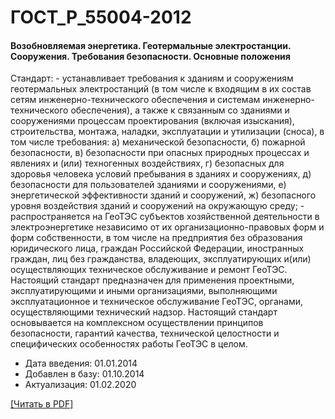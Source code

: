 # ГОСТ_Р_55004-2012

#### Возобновляемая энергетика. Геотермальные электростанции. Сооружения. Требования безопасности. Основные положения

Стандарт: - устанавливает требования к зданиям и сооружениям геотермальных электростанций (в том числе к входящим в их состав сетям инженерно-технического обеспечения и системам инженерно-технического обеспечения), а также к связанным со зданиями и сооружениями процессам проектирования (включая изыскания), строительства, монтажа, наладки, эксплуатации и утилизации (сноса), в том числе требования: а) механической безопасности, б) пожарной безопасности, в) безопасности при опасных природных процессах и явлениях и (или) техногенных воздействиях, г) безопасных для здоровья человека условий пребывания в зданиях и сооружениях, д) безопасности для пользователей зданиями и сооружениями, е) энергетической эффективности зданий и сооружений, ж) безопасного уровня воздействия зданий и сооружений на окружающую среду; - распространяется на ГеоТЭС субъектов хозяйственной деятельности в электроэнергетике независимо от их организационно-правовых форм и форм собственности, в том числе на предприятия без образования юридического лица, граждан Российской Федерации, иностранных граждан, лиц без гражданства, владеющих, эксплуатирующих и(или) осуществляющих техническое обслуживание и ремонт ГеоТЭС. Настоящий стандарт предназначен для применения проектными, эксплуатирующими и иными организациями, выполняющими эксплуатационное и техническое обслуживание ГеоТЭС, органами, осуществляющими технический надзор. Настоящий стандарт основывается на комплексном осуществлении принципов безопасности, гарантий качества, технической целостности и специфических особенностях работы ГеоТЭС в целом.

- Дата введения: 01.01.2014
- Добавлен в базу: 01.10.2014
- Актуализация: 01.02.2020

<a href="https://standartgost.ru/g/ГОСТ_Р_55004-2012.pdf">[Читать в PDF]</a>